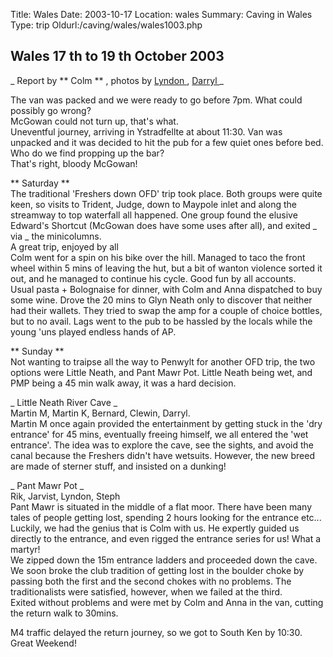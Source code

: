 Title: Wales 
Date: 2003-10-17
Location: wales
Summary: Caving in Wales
Type: trip
Oldurl:/caving/wales/wales1003.php

##  Wales 17  th  to 19  th  October 2003 

_ Report by ** Colm ** , photos by [ Lyndon ](/caving/photo_archive/trips/2003-10-18%20-%20wales%20-%20lyndon/dirindex.html) , [ Darryl ](/caving/photo_archive/trips/2003-10-18%20-%20wales%20-%20darryl/dirindex.html) _

The van was packed and we were ready to go before 7pm. What could possibly go wrong?   
McGowan could not turn up, that's what.   
Uneventful journey, arriving in Ystradfellte at about 11:30. Van was unpacked and it was decided to hit the pub for a few quiet ones before bed. Who do we find propping up the bar?   
That's right, bloody McGowan! 

** Saturday **   
The traditional 'Freshers down OFD' trip took place. Both groups were quite keen, so visits to Trident, Judge, down to Maypole inlet and along the streamway to top waterfall all happened. One group found the elusive Edward's Shortcut (McGowan does have some uses after all), and exited _ via _ the minicolumns.   
A great trip, enjoyed by all   
Colm went for a spin on his bike over the hill. Managed to taco the front wheel within 5 mins of leaving the hut, but a bit of wanton violence sorted it out, and he managed to continue his cycle. Good fun by all accounts.   
Usual pasta + Bolognaise for dinner, with Colm and Anna dispatched to buy some wine. Drove the 20 mins to Glyn Neath only to discover that neither had their wallets. They tried to swap the amp for a couple of choice bottles, but to no avail. Lags went to the pub to be hassled by the locals while the young 'uns played endless hands of AP. 

** Sunday **   
Not wanting to traipse all the way to Penwylt for another OFD trip, the two options were Little Neath, and Pant Mawr Pot. Little Neath being wet, and PMP being a 45 min walk away, it was a hard decision. 

_ Little Neath River Cave _   
Martin M, Martin K, Bernard, Clewin, Darryl.   
Martin M once again provided the entertainment by getting stuck in the 'dry entrance' for 45 mins, eventually freeing himself, we all entered the 'wet entrance'. The idea was to explore the cave, see the sights, and avoid the canal because the Freshers didn't have wetsuits. However, the new breed are made of sterner stuff, and insisted on a dunking! 

_ Pant Mawr Pot _   
Rik, Jarvist, Lyndon, Steph   
Pant Mawr is situated in the middle of a flat moor. There have been many tales of people getting lost, spending 2 hours looking for the entrance etc... Luckily, we had the genius that is Colm with us. He expertly guided us directly to the entrance, and even rigged the entrance series for us! What a martyr!   
We zipped down the 15m entrance ladders and proceeded down the cave. We soon broke the club tradition of getting lost in the boulder choke by passing both the first and the second chokes with no problems. The traditionalists were satisfied, however, when we failed at the third.   
Exited without problems and were met by Colm and Anna in the van, cutting the return walk to 30mins. 

M4 traffic delayed the return journey, so we got to South Ken by 10:30. Great Weekend! 
